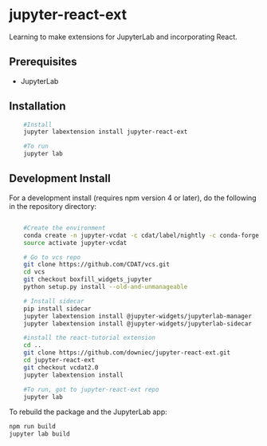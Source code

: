 # jupyter-react-ext

Learning to make extensions for JupyterLab and incorporating React.


## Prerequisites

* JupyterLab

## Installation

```bash
    #Install
    jupyter labextension install jupyter-react-ext

    #To run
    jupyter lab
```

## Development Install

For a development install (requires npm version 4 or later), do the following in the repository directory:

```bash

    #Create the environment
    conda create -n jupyter-vcdat -c cdat/label/nightly -c conda-forge -c cdat ipython nodejs vcs jupyterlab jupyter flake8 autopep8 pip nb_conda jupyterhub ipywidgets python=3
    source activate jupyter-vcdat

    # Go to vcs repo
    git clone https://github.com/CDAT/vcs.git
    cd vcs
    git checkout boxfill_widgets_jupyter
    python setup.py install --old-and-unmanageable

    # Install sidecar
    pip install sidecar
    jupyter labextension install @jupyter-widgets/jupyterlab-manager
    jupyter labextension install @jupyter-widgets/jupyterlab-sidecar

    #install the react-tutorial extension
    cd ..
    git clone https://github.com/downiec/jupyter-react-ext.git
    cd jupyter-react-ext
    git checkout vcdat2.0
    jupyter labextension install

    #To run, got to jupyter-react-ext repo
    jupyter lab

```

To rebuild the package and the JupyterLab app:

```bash
npm run build
jupyter lab build
```

